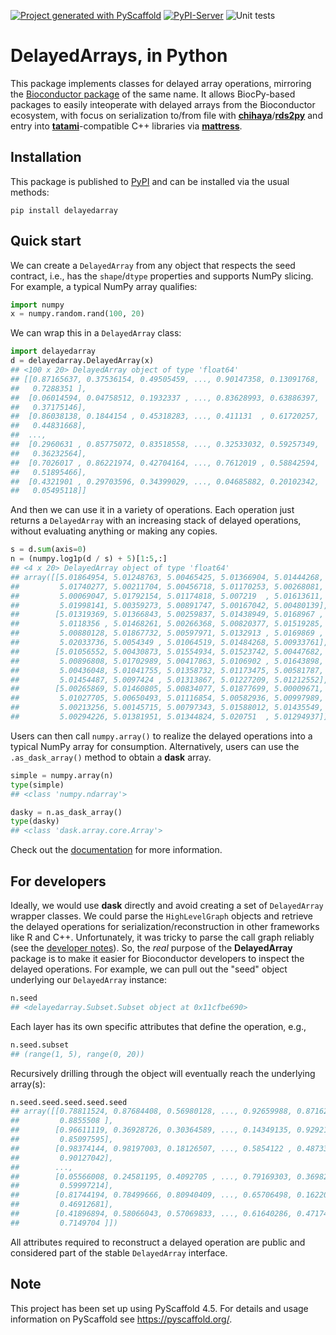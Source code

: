 <!-- These are examples of badges you might want to add to your README:
     please update the URLs accordingly

[![Built Status](https://api.cirrus-ci.com/github/<USER>/DelayedArray.svg?branch=main)](https://cirrus-ci.com/github/<USER>/DelayedArray)
[![ReadTheDocs](https://readthedocs.org/projects/DelayedArray/badge/?version=latest)](https://DelayedArray.readthedocs.io/en/stable/)
[![Coveralls](https://img.shields.io/coveralls/github/<USER>/DelayedArray/main.svg)](https://coveralls.io/r/<USER>/DelayedArray)
[![PyPI-Server](https://img.shields.io/pypi/v/DelayedArray.svg)](https://pypi.org/project/DelayedArray/)
[![Conda-Forge](https://img.shields.io/conda/vn/conda-forge/DelayedArray.svg)](https://anaconda.org/conda-forge/DelayedArray)
[![Monthly Downloads](https://pepy.tech/badge/DelayedArray/month)](https://pepy.tech/project/DelayedArray)
[![Twitter](https://img.shields.io/twitter/url/http/shields.io.svg?style=social&label=Twitter)](https://twitter.com/DelayedArray)
-->

[![Project generated with PyScaffold](https://img.shields.io/badge/-PyScaffold-005CA0?logo=pyscaffold)](https://pyscaffold.org/)
[![PyPI-Server](https://img.shields.io/pypi/v/DelayedArray.svg)](https://pypi.org/project/DelayedArray/)
![Unit tests](https://github.com/BiocPy/DelayedArray/actions/workflows/pypi-test.yml/badge.svg)

# DelayedArrays, in Python

This package implements classes for delayed array operations, mirroring the [Bioconductor package](https://bioconductor.org/packages/DelayedArray) of the same name.
It allows BiocPy-based packages to easily inteoperate with delayed arrays from the Bioconductor ecosystem,
with focus on serialization to/from file with [**chihaya**](https://github.com/ArtifactDB/chihaya)/[**rds2py**](https://github.com/BiocPy/rds2py)
and entry into [**tatami**](https://github.com/tatami-inc/tatami)-compatible C++ libraries via [**mattress**](https://github.com/BiocPy/mattress).

## Installation

This package is published to [PyPI](https://pypi.org/project/delayedarray/) and can be installed via the usual methods:

```shell
pip install delayedarray
```

## Quick start

We can create a `DelayedArray` from any object that respects the seed contract,
i.e., has the `shape`/`dtype` properties and supports NumPy slicing.
For example, a typical NumPy array qualifies:

```python
import numpy
x = numpy.random.rand(100, 20)
```

We can wrap this in a `DelayedArray` class:

```python
import delayedarray
d = delayedarray.DelayedArray(x)
## <100 x 20> DelayedArray object of type 'float64'
## [[0.87165637, 0.37536154, 0.49505459, ..., 0.90147358, 0.13091768,
##   0.7288351 ],
##  [0.06014594, 0.04758512, 0.1932337 , ..., 0.83628993, 0.63886397,
##   0.37175146],
##  [0.86038138, 0.1844154 , 0.45318283, ..., 0.411131  , 0.61720257,
##   0.44831668],
##  ...,
##  [0.2960631 , 0.85775072, 0.83518558, ..., 0.32533032, 0.59257349,
##   0.36232564],
##  [0.7026017 , 0.86221974, 0.42704164, ..., 0.7612019 , 0.58842594,
##   0.51895466],
##  [0.4321901 , 0.29703596, 0.34399029, ..., 0.04685882, 0.20102342,
##   0.05495118]]
```

And then we can use it in a variety of operations.
Each operation just returns a `DelayedArray` with an increasing stack of delayed operations, without evaluating anything or making any copies.

```python
s = d.sum(axis=0)
n = (numpy.log1p(d / s) + 5)[1:5,:]
## <4 x 20> DelayedArray object of type 'float64'
## array([[5.01864954, 5.01248763, 5.00465425, 5.01366904, 5.01444268,
##         5.01740277, 5.00211704, 5.00456718, 5.01170253, 5.00268081,
##         5.00069047, 5.01792154, 5.01174818, 5.007219  , 5.01613611,
##         5.01998141, 5.00359273, 5.00891747, 5.00167042, 5.00480139],
##        [5.01319369, 5.01366843, 5.00259837, 5.01438949, 5.0168967 ,
##         5.0118356 , 5.01468261, 5.00266368, 5.00820377, 5.01519285,
##         5.00880128, 5.01867732, 5.00597971, 5.0132913 , 5.0169869 ,
##         5.02033736, 5.0054349 , 5.01064519, 5.01484268, 5.00933761],
##        [5.01056552, 5.00430873, 5.01554934, 5.01523742, 5.00447682,
##         5.00896808, 5.01702989, 5.00417863, 5.0106902 , 5.01643898,
##         5.00436048, 5.01041755, 5.01358732, 5.01173475, 5.00581787,
##         5.01454487, 5.0097424 , 5.01313867, 5.01227209, 5.01212552],
##        [5.00265869, 5.01460805, 5.00834077, 5.01877699, 5.00009671,
##         5.01027705, 5.00650493, 5.01116854, 5.00582936, 5.00997989,
##         5.00213256, 5.00145715, 5.00797343, 5.01588012, 5.01435549,
##         5.00294226, 5.01381951, 5.01344824, 5.020751  , 5.01294937]])
```

Users can then call `numpy.array()` to realize the delayed operations into a typical NumPy array for consumption.
Alternatively, users can use the `.as_dask_array()` method to obtain a **dask** array.

```python
simple = numpy.array(n)
type(simple)
## <class 'numpy.ndarray'>

dasky = n.as_dask_array()
type(dasky)
## <class 'dask.array.core.Array'>
```

Check out the [documentation](https://biocpy.github.io/DelayedArray/) for more information.

## For developers

Ideally, we would use **dask** directly and avoid creating a set of `DelayedArray` wrapper classes.
We could parse the `HighLevelGraph` objects and retrieve the delayed operations for serialization/reconstruction in other frameworks like R and C++.
Unfortunately, it was tricky to parse the call graph reliably (see the [developer notes](https://biocpy.github.io/DelayedArray/developers.html)).
So, the _real_ purpose of the **DelayedArray** package is to make it easier for Bioconductor developers to inspect the delayed operations.
For example, we can pull out the "seed" object underlying our `DelayedArray` instance:

```python
n.seed
## <delayedarray.Subset.Subset object at 0x11cfbe690>
```

Each layer has its own specific attributes that define the operation, e.g.,

```python
n.seed.subset
## (range(1, 5), range(0, 20))
```

Recursively drilling through the object will eventually reach the underlying array(s):

```python
n.seed.seed.seed.seed.seed
## array([[0.78811524, 0.87684408, 0.56980128, ..., 0.92659988, 0.8716243 ,
##         0.8855508 ],
##        [0.96611119, 0.36928726, 0.30364589, ..., 0.14349135, 0.92921468,
##         0.85097595],
##        [0.98374144, 0.98197003, 0.18126507, ..., 0.5854122 , 0.48733974,
##         0.90127042],
##        ...,
##        [0.05566008, 0.24581195, 0.4092705 , ..., 0.79169303, 0.36982844,
##         0.59997214],
##        [0.81744194, 0.78499666, 0.80940409, ..., 0.65706498, 0.16220355,
##         0.46912681],
##        [0.41896894, 0.58066043, 0.57069833, ..., 0.61640286, 0.47174326,
##         0.7149704 ]])
```

All attributes required to reconstruct a delayed operation are public and considered part of the stable `DelayedArray` interface.

<!-- pyscaffold-notes -->

## Note

This project has been set up using PyScaffold 4.5. For details and usage
information on PyScaffold see https://pyscaffold.org/.
